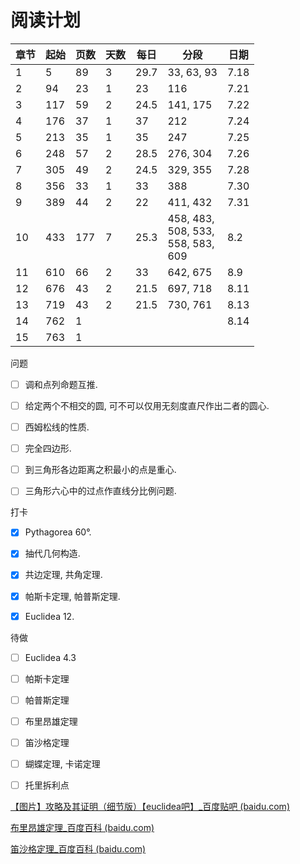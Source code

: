 # 阅读计划

| 章节 | 起始 | 页数 | 天数 | 每日 | 分段                                             | 日期 |
| ---- | ---- | ---- | ---- | ---- | ------------------------------------------------ | ---- |
| 1    | 5    | 89   | 3    | 29.7 | 33, 63, 93                                       | 7.18 |
| 2    | 94   | 23   | 1    | 23   | 116                                              | 7.21 |
| 3    | 117  | 59   | 2    | 24.5 | 141, 175                                         | 7.22 |
| 4    | 176  | 37   | 1    | 37   | 212                                              | 7.24 |
| 5    | 213  | 35   | 1    | 35   | 247                                              | 7.25 |
| 6    | 248  | 57   | 2    | 28.5 | 276, 304                                         | 7.26 |
| 7    | 305  | 49   | 2    | 24.5 | 329, 355                                         | 7.28 |
| 8    | 356  | 33   | 1    | 33   | 388                                              | 7.30 |
| 9    | 389  | 44   | 2    | 22   | 411, 432                                         | 7.31 |
| 10   | 433  | 177  | 7    | 25.3 | 458, 483,<br />508, 533,<br />558, 583,<br />609 | 8.2  |
| 11   | 610  | 66   | 2    | 33   | 642, 675                                         | 8.9  |
| 12   | 676  | 43   | 2    | 21.5 | 697, 718                                         | 8.11 |
| 13   | 719  | 43   | 2    | 21.5 | 730, 761                                         | 8.13 |
| 14   | 762  | 1    |      |      |                                                  | 8.14 |
| 15   | 763  | 1    |      |      |                                                  |      |



问题

- [ ] 调和点列命题互推.
- [ ] 给定两个不相交的圆, 可不可以仅用无刻度直尺作出二者的圆心.
- [ ] 西姆松线的性质.
- [ ] 完全四边形.
- [ ] 到三角形各边距离之积最小的点是重心.
- [ ] 三角形六心中的过点作直线分比例问题.



打卡

- [x] Pythagorea 60°.
- [x] 抽代几何构造.
- [x] 共边定理, 共角定理.
- [x] 帕斯卡定理, 帕普斯定理.
- [x] Euclidea 12.



待做

- [ ] Euclidea 4.3
- [ ] 帕斯卡定理
- [ ] 帕普斯定理
- [ ] 布里昂雄定理
- [ ] 笛沙格定理
- [ ] 蝴蝶定理, 卡诺定理
- [ ] 托里拆利点



[【图片】攻略及其证明（细节版）【euclidea吧】_百度贴吧 (baidu.com)](https://tieba.baidu.com/p/5602993373?pn=16)

[布里昂雄定理_百度百科 (baidu.com)](https://baike.baidu.com/item/布里昂雄定理/18881660?fromtitle=布列安桑定理&fromid=7416179)

[笛沙格定理_百度百科 (baidu.com)](https://baike.baidu.com/item/笛沙格定理/5916806)
